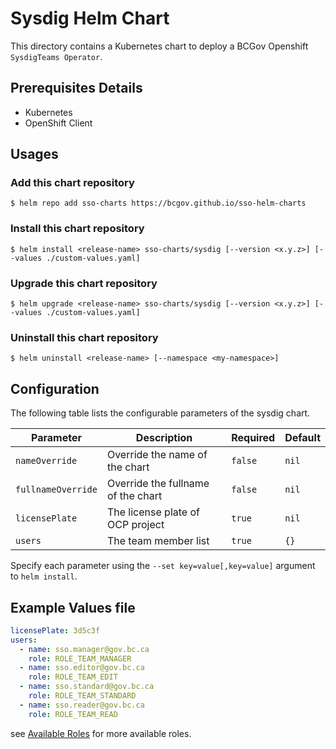 # Sysdig Helm Chart

This directory contains a Kubernetes chart to deploy a BCGov Openshift `SysdigTeams Operator`.

## Prerequisites Details

- Kubernetes
- OpenShift Client

## Usages

### Add this chart repository

```console
$ helm repo add sso-charts https://bcgov.github.io/sso-helm-charts
```

### Install this chart repository

```console
$ helm install <release-name> sso-charts/sysdig [--version <x.y.z>] [--values ./custom-values.yaml]
```

### Upgrade this chart repository

```console
$ helm upgrade <release-name> sso-charts/sysdig [--version <x.y.z>] [--values ./custom-values.yaml]
```

### Uninstall this chart repository

```console
$ helm uninstall <release-name> [--namespace <my-namespace>]
```

## Configuration

The following table lists the configurable parameters of the sysdig chart.

| Parameter          | Description                        | Required | Default |
| ------------------ | ---------------------------------- | -------- | ------- |
| `nameOverride`     | Override the name of the chart     | `false`  | `nil`   |
| `fullnameOverride` | Override the fullname of the chart | `false`  | `nil`   |
| `licensePlate`     | The license plate of OCP project   | `true`   | `nil`   |
| `users`            | The team member list               | `true`   | `{}`    |

Specify each parameter using the `--set key=value[,key=value]` argument to `helm install`.

## Example Values file

```yaml
licensePlate: 3d5c3f
users:
  - name: sso.manager@gov.bc.ca
    role: ROLE_TEAM_MANAGER
  - name: sso.editor@gov.bc.ca
    role: ROLE_TEAM_EDIT
  - name: sso.standard@gov.bc.ca
    role: ROLE_TEAM_STANDARD
  - name: sso.reader@gov.bc.ca
    role: ROLE_TEAM_READ
```

see [Available Roles](https://developer.gov.bc.ca/Set-up-a-team-in-Sysdig-Monitor) for more available roles.
